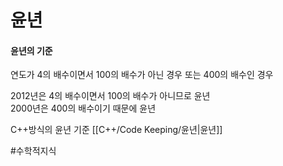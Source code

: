 # 윤년

#### 윤년의 기준
연도가 4의 배수이면서 100의 배수가 아닌 경우 또는 400의 배수인 경우
  
2012년은 4의 배수이면서 100의 배수가 아니므로 윤년  
2000년은 400의 배수이기 때문에 윤년  

C++방식의 윤년 기준 [[C++/Code Keeping/윤년|윤년]]

#수학적지식
